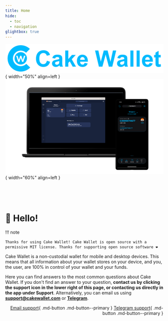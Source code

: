 ```yaml
---
title: Home
hide:
  - toc
  - navigation
glightbox: true
---
```


![Cake Wallet](./index/cw.png){ width="50%" align=left }
![Devices](./index/devices.png){ width="60%" align=left }

<br><br><br>


# :wave: Hello!

!!! note
    
    Thanks for using Cake Wallet! Cake Wallet is open source with a permissive MIT license. Thanks for supporting open source software ❤️

Cake Wallet is a non-custodial wallet for mobile and desktop devices. This means that all information about your wallet stores on your device, and you, the user, are 100% in control of your wallet and your funds.

Here you can find answers to the most common questions about Cake Wallet. If you don't find an answer to your question, **contact us by clicking the support icon in the lower right of this page, or contacting us directly in the app under Support**. Alternatively, you can email us using **support@cakewallet.com** or [**Telegram**](https://t.me/cakewallet_bot).


<div markdown="span" align="right">

[Email support](mailto:support@cakewallet.com){ .md-button .md-button--primary }
[Telegram support](https://t.me/cakewallet_bot){ .md-button .md-button--primary }

</div>